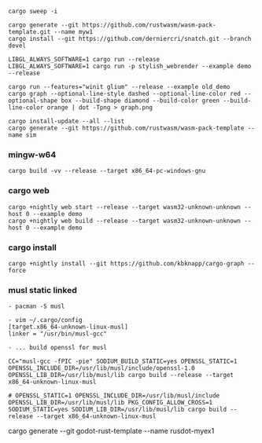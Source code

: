 
    cargo sweep -i

    cargo generate --git https://github.com/rustwasm/wasm-pack-template.git --name myw1
    cargo install --git https://github.com/derniercri/snatch.git --branch devel

    LIBGL_ALWAYS_SOFTWARE=1 cargo run --release
    LIBGL_ALWAYS_SOFTWARE=1 cargo run -p stylish_webrender --example demo --release

    cargo run --features="winit glium" --release --example old_demo
    cargo graph --optional-line-style dashed --optional-line-color red --optional-shape box --build-shape diamond --build-color green --build-line-color orange | dot -Tpng > graph.png

    cargo install-update --all --list
    cargo generate --git https://github.com/rustwasm/wasm-pack-template --name sim

### mingw-w64

    cargo build -vv --release --target x86_64-pc-windows-gnu

### cargo web

    cargo +nightly web start --release --target wasm32-unknown-unknown --host 0 --example demo
    cargo +nightly web build --release --target wasm32-unknown-unknown --host 0 --example demo

### cargo install

    cargo +nightly install --git https://github.com/kbknapp/cargo-graph --force

### musl static linked

    - pacman -S musl

    - vim ~/.cargo/config
    [target.x86_64-unknown-linux-musl]
    linker = "/usr/bin/musl-gcc"

    - ... build openssl for musl

    CC="musl-gcc -fPIC -pie" SODIUM_BUILD_STATIC=yes OPENSSL_STATIC=1 OPENSSL_INCLUDE_DIR=/usr/lib/musl/include/openssl-1.0 OPENSSL_LIB_DIR=/usr/lib/musl/lib cargo build --release --target x86_64-unknown-linux-musl

    # OPENSSL_STATIC=1 OPENSSL_INCLUDE_DIR=/usr/lib/musl/include OPENSSL_LIB_DIR=/usr/lib/musl/lib PKG_CONFIG_ALLOW_CROSS=1 SODIUM_STATIC=yes SODIUM_LIB_DIR=/usr/lib/musl/lib cargo build --release --target x86_64-unknown-linux-musl



cargo generate --git godot-rust-template --name rusdot-myex1
